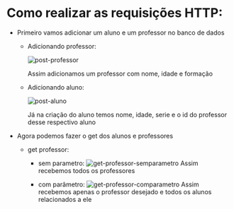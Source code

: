 # Como realizar as requisições HTTP:

- Primeiro vamos adicionar um aluno e um professor no banco de dados
  - Adicionando professor:
    
    ![post-professor](https://github.com/sophiaflorencio/TrabalhoI/assets/160235369/838a87b4-cf7c-4a3f-b3bf-ddd546f99d1b)

      Assim adicionamos um professor com nome, idade e formação

  - Adicionando aluno:
    
    ![post-aluno](https://github.com/sophiaflorencio/TrabalhoI/assets/160235369/df5ab325-2194-418a-b0e5-493ae12ea907)

      Já na criação do aluno temos nome, idade, serie e o id do professor desse respectivo aluno

- Agora podemos fazer o get dos alunos e professores
  - get professor:
    - sem parametro:
      ![get-professor-semparametro](https://github.com/sophiaflorencio/TrabalhoI/assets/160235369/95a81d0f-57f0-41e1-9f6a-a425193cfbd7)
       Assim recebemos todos os professores

    - com parâmetro:
      ![get-professor-comparametro](https://github.com/sophiaflorencio/TrabalhoI/assets/160235369/aabe2abc-dd6d-47af-9651-ee93cb7a3187)
       Assim recebemos apenas o professor desejado e todos os alunos relacionados a ele

